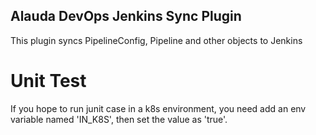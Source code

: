 ## Alauda DevOps Jenkins Sync Plugin

This plugin syncs PipelineConfig, Pipeline and other objects to Jenkins

# Unit Test

If you hope to run junit case in a k8s environment, you need add an env variable named 'IN_K8S', then set the value as 'true'.